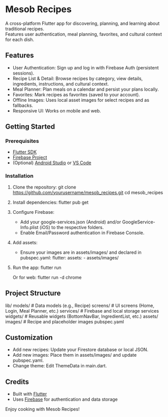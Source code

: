 # Mesob Recipes

A cross-platform Flutter app for discovering, planning, and learning about traditional recipes.  
Features user authentication, meal planning, favorites, and cultural context for each dish.

## Features

- User Authentication: Sign up and log in with Firebase Auth (persistent sessions).
- Recipe List & Detail: Browse recipes by category, view details, ingredients, instructions, and cultural context.
- Meal Planner: Plan meals on a calendar and persist your plans locally.
- Favorites: Mark recipes as favorites (saved to your account).
- Offline Images: Uses local asset images for select recipes and as fallbacks.
- Responsive UI: Works on mobile and web.

## Getting Started

### Prerequisites

- [Flutter SDK](https://flutter.dev/docs/get-started/install)
- [Firebase Project](https://firebase.google.com/)
- (Optional) [Android Studio](https://developer.android.com/studio) or [VS Code](https://code.visualstudio.com/)

### Installation

1. Clone the repository:
        git clone https://github.com/yourusername/mesob_recipes.git
    cd mesob_recipes
    

2. Install dependencies:
        flutter pub get
    

3. Configure Firebase:
    - Add your google-services.json (Android) and/or GoogleService-Info.plist (iOS) to the respective folders.
    - Enable Email/Password authentication in Firebase Console.

4. Add assets:
    - Ensure your images are in assets/images/ and declared in pubspec.yaml:
            flutter:
        assets:
          - assets/images/
      

5. Run the app:
        flutter run
    
    Or for web:
        flutter run -d chrome
    
## Project Structure

lib/
  models/                # Data models (e.g., Recipe)
  screens/               # UI screens (Home, Login, Meal Planner, etc.)
  services/              # Firebase and local storage services
  widgets/               # Reusable widgets (BottomNavBar, IngredientList, etc.)
assets/
  images/                # Recipe and placeholder images
pubspec.yaml

## Customization

- Add new recipes: Update your Firestore database or local JSON.
- Add new images: Place them in assets/images/ and update pubspec.yaml.
- Change theme: Edit ThemeData in main.dart.


## Credits

- Built with [Flutter](https://flutter.dev/)
- Uses [Firebase](https://firebase.google.com/) for authentication and data storage

Enjoy cooking with Mesob Recipes!
